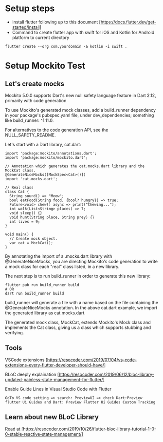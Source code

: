 # Setup steps
- Install flutter following up to this document [https://docs.flutter.dev/get-started/install]
- Command to create flutter app with swift for iOS and Kotlin for Android platform to current directory
```
flutter create --org com.yourdomain -a kotlin -i swift .
```

# Setup Mockito Test
## Let's create mocks 
Mockito 5.0.0 supports Dart's new null safety language feature in Dart 2.12, primarily with code generation.

To use Mockito's generated mock classes, add a build_runner dependency in your package's pubspec.yaml file, under dev_dependencies; something like build_runner: ^1.11.0.

For alternatives to the code generation API, see the NULL_SAFETY_README.

Let's start with a Dart library, cat.dart:
```
import 'package:mockito/annotations.dart';
import 'package:mockito/mockito.dart';

// Annotation which generates the cat.mocks.dart library and the MockCat class.
@GenerateNiceMocks([MockSpec<Cat>()])
import 'cat.mocks.dart';

// Real class
class Cat {
  String sound() => "Meow";
  bool eatFood(String food, {bool? hungry}) => true;
  Future<void> chew() async => print("Chewing...");
  int walk(List<String> places) => 7;
  void sleep() {}
  void hunt(String place, String prey) {}
  int lives = 9;
}

void main() {
  // Create mock object.
  var cat = MockCat();
}
```
By annotating the import of a .mocks.dart library with @GenerateNiceMocks, you are directing Mockito's code generation to write a mock class for each "real" class listed, in a new library.

The next step is to run build_runner in order to generate this new library:
```
flutter pub run build_runner build
# OR
dart run build_runner build
```
build_runner will generate a file with a name based on the file containing the @GenerateNiceMocks annotation. In the above cat.dart example, we import the generated library as cat.mocks.dart.

The generated mock class, MockCat, extends Mockito's Mock class and implements the Cat class, giving us a class which supports stubbing and verifying.

## Tools
VSCode extensions [https://resocoder.com/2019/07/04/vs-code-extensions-every-flutter-developer-should-have/]

BLoC deeply explaination [https://resocoder.com/2019/06/12/bloc-library-updated-painless-state-management-for-flutter/]

Enable Guide Lines in Visual Studio Code with Flutter
```
GoTo VS code setting => search: PreviewUI => check Dart:Preview flutter Ui Guides and Dart: Preview Flutter Ui Guides Custom Tracking
```

## Learn about new BLoC Library
Read at [https://resocoder.com/2019/10/26/flutter-bloc-library-tutorial-1-0-0-stable-reactive-state-management/]
